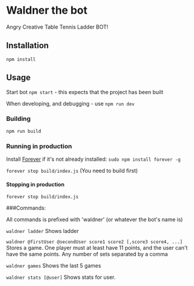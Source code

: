 # Waldner the bot
Angry Creative Table Tennis Ladder BOT!

## Installation
`npm install`

## Usage
Start bot
`npm start` - this expects that the project has been built

When developing, and debugging - use `npm run dev`

### Building
`npm run build`

### Running in production

Install [Forever](https://www.npmjs.com/package/forever) if it's not already installed:
`sudo npm install forever -g`

`forever stop build/index.js` (You need to build first)

#### Stopping in production

`forever stop build/index.js`


###Commands:

All commands is prefixed with 'waldner' (or whatever the bot's name is)

`waldner ladder` Shows ladder

`waldner @firstUser @secondUser score1 score2 [,score3 score4, ...]`
Stores a game. One player must at least have 11 points, and the user can't have the same points.
Any number of sets separated by a comma

`waldner games` Shows the last 5 games


`waldner stats [@user]` Shows stats for user. 